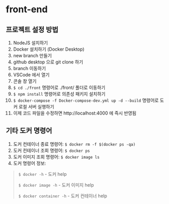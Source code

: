 # front-end

## 프로젝트 설정 방법
1. NodeJS 설치하기
2. Docker 설치하기 (Docker Desktop)
3. new branch 만들기
4. github desktop 으로 git clone 하기
5. branch 이동하기
6. VSCode 에서 열기
7. 콘솔 창 열기
8. ```$ cd ./front``` 명령어로 ./front/ 폴더로 이동하기
9. ```$ npm install``` 명령어로 의존성 패키지 설치하기
10. ```$ docker-compose -f Docker-compose-dev.yml up -d --build``` 명령어로 도커 로컬 서버 실행하기
11. 이제 코드 파일을 수정하면 http://localhost:4000 에 즉시 반영됨

## 기타 도커 명령어
1. 도커 컨테이너 종료 명령어: ```$ docker rm -f $(docker ps -qa)```
2. 도커 컨테이너 조회 명령어: ```$ docker ps```
3. 도커 이미지 조회 명령어: ```$ docker image ls```
4. 도커 명령어 정보:

>   ```$ docker -h```            - 도커 help
> 
>   ```$ docker image -h```      - 도커 이미지 help
> 
>   ```$ docker container -h```  - 도커 컨테이너 help
